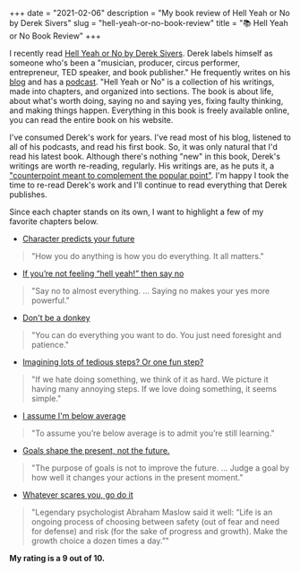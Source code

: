 +++
date = "2021-02-06"
description = "My book review of Hell Yeah or No by Derek Sivers"
slug = "hell-yeah-or-no-book-review"
title = "📚 Hell Yeah or No Book Review"
+++

I recently read [Hell Yeah or No by Derek Sivers](https://sive.rs/n). Derek labels himself as someone who's been a "musician, producer, 
circus performer, entrepreneur, TED speaker, and book publisher." He frequently writes on his [blog](https://sive.rs/blog) and 
has a [podcast](https://sive.rs/podcast). "Hell Yeah or No" is a collection of his writings, made into chapters, and organized into 
sections. The book is about life, about what's worth doing, saying no and saying yes, fixing faulty thinking, and making things happen. 
Everything in this book is freely available online, you can read the entire book on his website. 

I've consumed Derek's work for years. I've read most of his blog, listened to all of his podcasts, and read his first book. So, it was 
only natural that I'd read his latest book. Although there's nothing "new" in this book, Derek's writings are worth re-reading, regularly. 
His writings are, as he puts it, a ["counterpoint meant to complement the popular point"](https://sive.rs/counter). I'm happy I took the 
time to re-read Derek's work and I'll continue to read everything that Derek publishes. 

Since each chapter stands on its own, I want to highlight a few of my favorite chapters below.

* [Character predicts your future](https://sive.rs/character)

> "How you do anything is how you do everything. It all matters."

* [If you’re not feeling “hell yeah!” then say no](https://sive.rs/hyn)

> "Say no to almost everything. ... Saying no makes your yes more powerful."

* [Don't be a donkey](https://sive.rs/donkey)

> "You can do everything you want to do. You just need foresight and patience."

* [Imagining lots of tedious steps? Or one fun step?](https://sive.rs/steps)

> "If we hate doing something, we think of it as hard. We picture it having many annoying steps. If we love doing something, it seems simple."

* [I assume I'm below average](https://sive.rs/below-average)

> "To assume you’re below average is to admit you’re still learning."

* [Goals shape the present, not the future.](https://sive.rs/goals)

> "The purpose of goals is not to improve the future. ... Judge a goal by how well it changes your actions in the present moment."

* [Whatever scares you, go do it](https://sive.rs/scares)

> "Legendary psychologist Abraham Maslow said it well: “Life is an ongoing process of choosing between safety (out of fear and need for defense) 
and risk (for the sake of progress and growth). Make the growth choice a dozen times a day.”"

__My rating is a 9 out of 10.__

